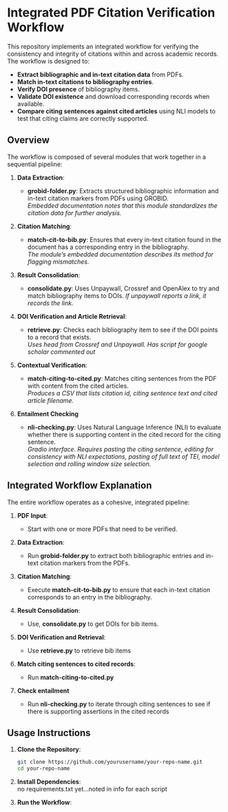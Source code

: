 # Integrated PDF Citation Verification Workflow

This repository implements an integrated workflow for verifying the consistency and integrity of citations within and across academic records. The workflow is designed to:

- **Extract bibliographic and in-text citation data** from PDFs.
- **Match in-text citations to bibliography entries**.
- **Verify DOI presence** of bibliography items.
- **Validate DOI existence** and download corresponding records when available.
- **Compare citing sentences against cited articles** using NLI models to test that citing claims are correctly supported.

## Overview

The workflow is composed of several modules that work together in a sequential pipeline:

1. **Data Extraction**:  
   - **grobid-folder.py**: Extracts structured bibliographic information and in-text citation markers from PDFs using GROBID.  
     *Embedded documentation notes that this module standardizes the citation data for further analysis.*

2. **Citation Matching**:  
   - **match-cit-to-bib.py**: Ensures that every in-text citation found in the document has a corresponding entry in the bibliography.  
     *The module’s embedded documentation describes its method for flagging mismatches.*

3. **Result Consolidation**:  
   - **consolidate.py**: Uses Unpaywall, Crossref and OpenAlex to try and match bibliography items to DOIs. 
     *If unpaywall reports a link, it records the link.*

4. **DOI Verification and Article Retrieval**:  
   - **retrieve.py**: Checks each bibliography item to see if the DOI points to a record that exists.  
     *Uses head from Crossref and Unpaywall. Has script for google scholar commented out*

5. **Contextual Verification**:  
   - **match-citing-to-cited.py**: Matches citing sentences from the PDF with content from the cited articles.  
     *Produces a CSV that lists citation id, citing sentence text and cited article filename.*

6. **Entailment Checking**
   - **nli-checking.py**: Uses Natural Language Inference (NLI) to evaluate whether there is supporting content in the cited record for the citing sentence.   
     *Gradio interface. Requires pasting the citing sentence, editing for consistency with NLI expectations, pasting of full text of TEI, model selection and rolling window size selection.*


## Integrated Workflow Explanation

The entire workflow operates as a cohesive, integrated pipeline:

1. **PDF Input**:  
   - Start with one or more PDFs that need to be verified.

2. **Data Extraction**:  
   - Run **grobid-folder.py** to extract both bibliographic entries and in-text citation markers from the PDFs.

3. **Citation Matching**:  
   - Execute **match-cit-to-bib.py** to ensure that each in-text citation corresponds to an entry in the bibliography.

4. **Result Consolidation**:  
   - Use, **consolidate.py** to get DOIs for bib items.

5. **DOI Verification and Retrieval**:  
   - Use **retrieve.py** to retrieve bib items

6. **Match citing sentences to cited records**:  
   - Run **match-citing-to-cited.py**
  
7. **Check entailment**
   - Run **nli-checking.py** to iterate through citing sentences to see if there is supporting assertions in the cited records 


## Usage Instructions

1. **Clone the Repository**:
    ```bash
    git clone https://github.com/yourusername/your-repo-name.git
    cd your-repo-name
    ```

2. **Install Dependencies**:  
   no requirements.txt yet...noted in info for each script

3. **Run the Workflow**:  

